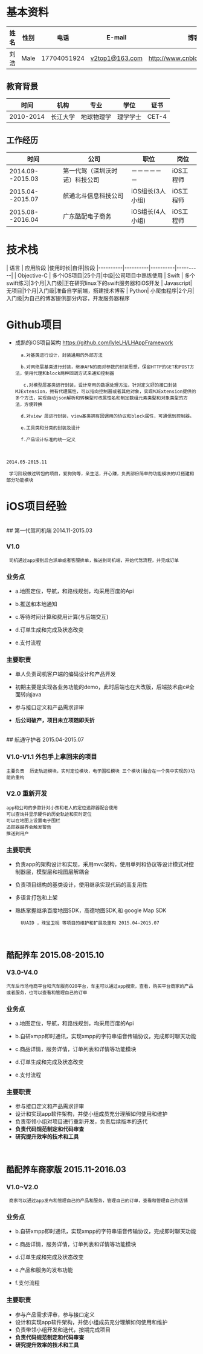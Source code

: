 # 基本资料


| 姓名 | 性别 |电话 |E-mail |博客
|----------|----------|----------|----------|----------|
|  刘浩 |  Male |17704051924|v2top1@163.com|http://www.cnblogs.com/lyleLH

##  教育背景
| 时间 | 机构 |专业|学位|证书
|----------|----------|----------|----------|----------|
|  2010-2014 |  长江大学|地球物理学|理学学士| CET-4

##  工作经历
| 时间 | 公司 |职位|岗位
|----------|----------|----------|----------|
|  2014.09--2015.03 | 第一代驾（深圳沃时诺）科技公司|－－－－－－|iOS工程师
|  2015.04--2015.07 | 航通北斗信息科技公司|iOS组长(3人小组)|iOS工程师
|  2015.08--2016.04| 广东酷配电子商务|iOS组长(4人小组)|iOS工程师


# 技术栈
| 语言 | 应用阶段 |使用时长|自评|阶段
|----------|----------|----------|----------|
|  Objective-C | 多个iOS项目|25个月|中级|公司项目中熟练使用
|  Swift | 多个swift练习|3个月|入门级|正在研究linux下的swift服务器和iOS开发
|  Javascript| 无项目|1个月|入门级|准备自学前端，搭建技术博客
|  Python|	小爬虫程序|2个月|入门级|为自己的博客提供部分内容，开发服务器程序



# Github项目

	
- 成熟的iOS项目架构 <https://github.com/lyleLH/LHAppFramework>  

		a.对基类进行设计，封装通用的外部方法
		
		b.对网络层基类进行封装，继承AFN的面对参数的封装思想，保留HTTP的GET和POST方法，使用代理和block两种回调方式来通知控制器

		 c.对模型层基类进行封装，设计常用的数据处理方法，针对定义好的接口封装MJExtension，拥有代理属性，可以指向控制器或者其他对象，实现MJExtension提供的多个方法，实现自动json解析和转模型时改属性名和制定数组元素类型和对象类型的方法，方便转换
		 
		d.对view 层进行封装，view基类拥有回调用的协议和block属性，可通信到控制器。
		
		e.工具类和分类的封装及设计
		
		f.产品设计标准的统一定义

<br/>




	
	
	2014.05-2015.11
	
	 学习阶段做过转包的项目，爱狗狗等，亲生活，开心赚，负责部份简单的功能模块的UI搭建和部分功能模块 

# iOS项目经验
<br/>
## 第一代驾司机端  2014.11-2015.03

### V1.0
	 司机通过app接到后台派单或者客服排单，推送到司机端，开始代驾流程，并完成订单

### 业务点   

- a.地图定位，导航，和路线规划，均采用百度的Api

- b.推送和本地通知

- c.等待时间计算和费用计算(与后端交互)

- d.订单生成和完成及状态改变

- e.支付流程

### 主要职责

- 单人负责司机客户端的编码设计和产品开发
- 初期主要是实现各业务功能的demo，此时后端也在大改版，后端技术由c#全面转向java
- 参与接口定义和产品需求评审

- **后公司破产，项目未立项随即夭折**

<br/>
## 航通守护者 2015.04-2015.07
	
### V1.0-V1.1  外包手上拿回来的项目   


	主要负责  历史轨迹模块，实时定位模块，电子围栏模块 三个模块(融合在一个类中实现的)功能的重构  

### V2.0 重新开发  
	 
	app和公司的多款针对小孩和老人的定位追踪器配合使用
	可以查询并显示硬件的历史轨迹和实时定位
	可以在地图上设置电子围栏
	追踪器越界会触发警告
	推送到用户

### 主要职责  
- 负责app的架构设计和实现，采用mvc架构，使用单列和协议等设计模式对控制器层，模型层和视图层解耦合

- 负责项目结构的基类设计，使用继承实现代码的高复用性

- 多语言打包和上架

- 熟练掌握继承百度地图SDK，高德地图SDK,和 google Map SDK
	
		UUAID ，珠宝卫视 等项目的维护和扩展及重构 2015.04-2015.07
<br/>

## 酷配养车  2015.08-2015.10


### V3.0-V4.0
	汽车后市场电商平台和汽车服务O2O平台，车主可以通过app搜索，查看，购买平台商家的产品或者服务，也可以查看和管理自己的订单

### 业务点    

- a.地图定位，导航，和路线规划，均采用百度的Api

- b.自研xmpp即时通讯，实现xmpp的字符串语音传输协议，完成即时聊天功能

- c.商品详情，服务详情，订单列表和详情等功能模块

- d.订单生成和完成及状态改变

- e.支付流程

### 主要职责

- 参与接口定义和产品需求评审
- 设计和实现app软件架构，并使小组成员充分理解如何使用和维护
- 负责带领小组对项目进行重新开发，负责后续版本的迭代
- **负责代码规范制定和代码审查**
- **研究提升效率的技术和工具**

<br/>

## 酷配养车商家版  2015.11-2016.03
### V1.0~V2.0
	 商家可以通过app发布和管理自己的产品和服务，管理自己的订单，查看和管理自己的店铺

### 业务点   


- b.自研xmpp即时通讯，实现xmpp的字符串语音传输协议，完成即时聊天功能

- c.商品详情，服务详情，订单列表和详情等功能模块

- d.订单生成和完成及状态改变

- e.产品和服务的发布功能

- f.支付流程

### 主要职责

- 参与产品需求评审，参与接口定义
- 设计和实现app软件架构，并使小组成员充分理解如何使用和维护
- 负责带领小组开发和迭代，按期完成项目
- **负责代码规范制定和代码审查**
- **研究提升效率的技术和工具**



